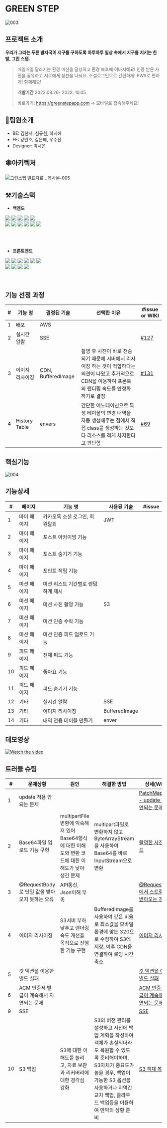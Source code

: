 # GREEN STEP

![003](https://user-images.githubusercontent.com/108536712/190843747-b6555f56-30e2-452d-9279-c25f704570bc.png)

## 프로젝트 소개


**우리가 그리는 푸른 발자국이 지구를 구하도록** 
**하루하루 일상 속에서 지구를 지키는 한 발, 그린 스탭.**

>
> 매일매일 달라지는 환경 미션을 달성하고 환경 보호에 이바지해요! 
> 인증 받은 사진을 공유하고 서로에게 칭찬을 나눠요. 
> 소셜로그인으로 간편하게! PWA로 편하게! 함께해요!
> 
> **개발기간**
> 2022.08.26- 2022. 10.05   
> 
> 바로가기: <https://greenstepapp.com>    -> 모바일로 접속해주세요!
> 



## 👥팀원소개
- BE: 김현서, 심규현, 하지혜
- FE: 강인호, 김은혜, 우수진
- Designer: 이시은   


## 🕸️아키텍처
![그린스텝 발표자료 _ 복사본-005](https://user-images.githubusercontent.com/108536712/193769500-054076d4-ccc5-46c9-a7f9-6e6163476e25.png)



## ⚒️기술스택  

- **백엔드**   
<div align='left' >
    <img src="https://img.shields.io/badge/java-007396?style=flat-square&logo=java&logoColor=white">
    <img src="https://img.shields.io/badge/spring-6DB33F?style=flat-square&logo=spring&logoColor=white">
    <img src="https://img.shields.io/badge/springboot-6DB33F?style=flat-square&logo=springboot&logoColor=black">
    <img src="https://img.shields.io/badge/gradle-02303A?style=flat-square&logo=gradle&logoColor=black">
    <img src="https://img.shields.io/badge/mysql-4479A1?style=flat-square&logo=mysql&logoColor=black">
    <br/>
    <img src="https://img.shields.io/badge/amazon%20aws-f7f7f7?style=flat-square&logo=amazon%20aws&logoColor=f89400">
    <img src="https://img.shields.io/badge/CodeDepoly-1F497D?style=flat-square&logo=CodeDepoly&logoColor=white">
    <img src="https://img.shields.io/badge/S3-FC5230?style=flat-square&logo=S3&logoColor=white">
    <img src="https://img.shields.io/badge/CloudFront-FF9900?style=flat-square&logo=CloudFront&logoColor=white">
    <img src="https://img.shields.io/badge/github-181717?style=flat-square&logo=github&logoColor=white">
    <img src="https://img.shields.io/badge/github%20actions-0769AD?style=flat-square&logo=github%20actions&logoColor=white">
</div> 
<br/>    <br/>    <br/>

- **프론트엔드**
<div align='left'>
    <img src="https://img.shields.io/badge/html-E34F26?style=flat-square&logo=html5&logoColor=white">
    <img src="https://img.shields.io/badge/css-1572B6?style=flat-square&logo=css3&logoColor=white">
    <img src="https://img.shields.io/badge/sass-CC6699?style=flat-square&logo=sass&logoColor=white">
    <img src="https://img.shields.io/badge/javascript-F7DF1E?style=flat-square&logo=javascript&logoColor=black">
    <img src="https://img.shields.io/badge/react-61DAFB?style=flat-square&logo=react&logoColor=black">
    <img src="https://img.shields.io/badge/redux-764ABC?style=flat-square&logo=redux&logoColor=black">
    <br/>
    <img src="https://img.shields.io/badge/figma-F24E1E?style=flat-square&logo=figma&logoColor=black">
    <img src="https://img.shields.io/badge/aws-232F3E?style=flat-square&logo=aws&logoColor=black">
    <img src="https://img.shields.io/badge/github-white?style=flat-square&logo=github&logoColor=black">
    <img src="https://img.shields.io/badge/github%20actions-0769AD?style=flat-square&logo=github%20actions&logoColor=white">
</div> 
<br/><br/>
  

   




## 기능 선정 과정
| # | 기능 명 | 결정된 기술 | 선택한 이유 |  #issue or WIKI |
|---|---|---|---|---|
| 1 |  배포 | AWS  |   |  |   
| 2 |  실시간 알람 | SSE  |   |  [#127](https://github.com/GreenStep99/Backend/issues/127)  |   
| 3 |  이미지 리사이징 | CDN, BufferedImage  | 촬영 후 사진이 바로 전송되기 때문에 서버에서 리사이징 하는 것이 적합하다는 의견이 나왔고 추가적으로 CDN을 이용하여 프론트의 랜더링 속도를 안정화 하기로 결정  | [#131](https://github.com/GreenStep99/Backend/issues/131) |    
| 4 |  History Table |  envers | 간단한 어노테이션으로 특정 테이블의 변경 내역을 자동 생성해주는 점에서 직접 class를 생성하는 것보다 리소스를 적게 차지한다고 판단함  |[#69](https://github.com/GreenStep99/Backend/issues/69)  |



## 핵심기능
![004](https://user-images.githubusercontent.com/108536712/190843752-6c950e4e-0f9c-49b0-8795-d70d40abcb5e.png)   


## 기능상세
| # | 페이지 | 기능 명 | 사용된 기술 | #issue|  
|---|---|---|---|---|
| 1 |  마이 페이지 | 카카오톡 소셜 로그인, 회원탈퇴  | JWT |   |
| 2 |  마이 페이지 | 포스트 아카이빙 기능  |   |   |
| 3 |  마이 페이지 | 포스트 숨기기 기능  |   |  |
| 4 |  마이 페이지 | 포인트 적립 기능 |   |   |
| 5 | 미션 페이지  | 미션 리스트 기간별로 랜덤하게 제시  |   |   |
| 6 | 미션 페이지  | 미션 사진 촬영 기능  | S3 |   |
| 7 | 미션 페이지  | 미션 인증 수락 기능  |   |   |
| 8 | 미션 페이지  | 미션 인증 피드 업로드 기능  |   |   |
| 9 | 피드 페이지  | 전체 피드 기능  |   |   |
| 10 | 피드 페이지  | 좋아요 기능  |   |   |
| 11 | 피드 페이지  | 피드 숨기기 기능  |   |   |
| 12 | 기타  | 실시간 알람  |  SSE |   |  
| 13 | 기타  | 이미지 리사이징  |  BufferedImage |    | 
| 14 | 기타  | 내역 전용 테이블 만들기 | enver |  |



## 데모영상    

[![Watch the video](https://img.youtube.com/vi/L4lZPjanLBY/hqdefault.jpg)](https://youtu.be/L4lZPjanLBY)

## 트러블 슈팅

| # | 문제상황 | 원인 | 해결한 방법 | 상세(WIKI)|   
|---|---|---|---|---|
| 1 |  update 적용 안되는 문제 |   |   |[PatchMapping - update 적용 안되는 문제](https://github.com/GreenStep99/Backend/wiki/Trouble-Shooting#patchmapping-jpa "위키로 이동합니다.")|   
| 2 |  Base64파일 업로드 기능 구현 |multipartFile 변환에 익숙해져 있어 Base64형식에 대한 이해도와 변환 코드에 대한 이해도가 낮아 생긴 문제  | multipart파일로 변환하지 않고 ByteArrayStream을 사용하여 Base64를 바로 InputStream으로 변환  | [촬영한 사진 업로드](https://github.com/GreenStep99/Backend/wiki/Trouble-Shooting#%EC%9D%B4%EB%AF%B8%EC%A7%80-%EC%97%85%EB%A1%9C%EB%93%9C-%EC%A4%91-%EC%B4%AC%EC%98%81%ED%95%9C-%EC%82%AC%EC%A7%84-%EC%97%85%EB%A1%9C%EB%93%9C--base64-%ED%8C%8C%EC%9D%BC- "위키로 이동합니다.")  |
| 3 | @RequestBody로 단일 값을 받아오지 못하는 오류 | API통신, Json이해 부족  |   | [@RequestBody에서 스트링 값만 받아오는 경우](https://github.com/GreenStep99/Backend/wiki/Trouble-Shooting#requestbody%EC%97%90%EC%84%9C-%EC%8A%A4%ED%8A%B8%EB%A7%81-%EA%B0%92%EB%A7%8C-%EB%B0%9B%EC%95%84%EC%98%A4%EB%8A%94-%EA%B2%BD%EC%9A%B0 "위키로 이동합니다.") |
| 4 |  이미지 리사이징 | S3서버 부하 낮추고 랜더링 속도 개선을 목적으로 진행한 기능 구현 | BufferedImage를 사용하여 같은 비율로 최소값을 모바일 환경에 맞는 320으로  수정하여 S3에 저장, 이후 CDN을 연결하여 로딩 시간 축소  |  [이미지 리사이징](https://github.com/GreenStep99/Backend/wiki/Trouble-Shooting#%EC%9D%B4%EB%AF%B8%EC%A7%80-%EB%A6%AC%EC%82%AC%EC%9D%B4%EC%A7%95 "위키로 이동합니다.")   |
| 5 |  깃 액션을 이용한 빌드 실패 |   |   |  [깃 액션을 이용한 빌드 실패](https://github.com/GreenStep99/Backend/wiki/Trouble-Shooting#%EA%B9%83-%EC%95%A1%EC%85%98%EC%9D%84-%EC%9D%B4%EC%9A%A9%ED%95%9C-%EB%B9%8C%EB%93%9C-%EC%8B%A4%ED%8C%A8 "위키로 이동합니다.")   |
| 6 |  ACM 인증서 발급이 계속해서 지연되는 문제 |   |   |  [ACM 인증서 발급이 계속해서 지연되는 문제](https://github.com/GreenStep99/Backend/wiki/Trouble-Shooting "위키로 이동합니다.")   |
| 9 |  SSE |   |   |  [SSE](https://github.com/GreenStep99/Backend/wiki/Trouble-Shooting#주소 "위키로 이동합니다.")   |
| 10 |  S3 백업 | S3에 대한 이해도를 늘리고, 자료 보관과 리커버리에 대한 경각심 강화  | S3의 버전 관리를 설정하고 사전에 백업 계획을 작성하여 객체가 손실되더라도 복원할 수 있도록 준비해야하며, S3자체가 중요도가 높을 경우, 백업이 가능한 S3 옵션을 사용하거나 지역간 교차 백업, 클라우드 백업등을 이용하여 만약의 상황 준비   |  [S3 객체 복원](https://github.com/GreenStep99/Backend/wiki/Trouble-Shooting#주소 "위키로 이동합니다.")   |

